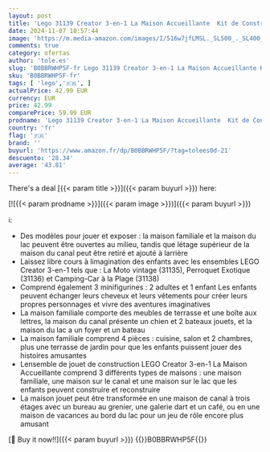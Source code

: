 ```yaml
---
layout: post
title: 'Lego 31139 Creator 3-en-1 La Maison Accueillante  Kit de Construction de Maquettes avec 3 Habitations Différentes  Minifigurines et Accessoires  Cadeau Garçons et Filles'
date: 2024-11-07 18:57:44
image: 'https://m.media-amazon.com/images/I/516w7jfLMSL._SL500_._SL400_.jpg'
comments: true
category: ofertas
author: 'tole.es'
slug: 'B0BBRWHP5F-fr Lego 31139 Creator 3-en-1 La Maison Accueillante Kit de...'
sku: 'B0BBRWHP5F-fr'
tags: [ 'lego','🇫🇷', ]
actualPrice: 42.99 EUR
currency: EUR
price: 42.99
comparePrice: 59.99 EUR
prodname: 'Lego 31139 Creator 3-en-1 La Maison Accueillante  Kit de Construction de Maquettes avec 3 Habitations Différentes  Minifigurines et Accessoires  Cadeau Garçons et Filles'
country: 'fr'
flag: '🇫🇷'
brand: ''
buyurl: 'https://www.amazon.fr/dp/B0BBRWHP5F/?tag=tolees0d-21'
descuento: '28.34'
average: '43.81'
---
```


There's a deal [{{< param title >}}]({{< param buyurl >}})  here:

[![{{< param prodname >}}]({{< param image >}})]({{< param buyurl >}})

ℹ️:

- Des modèles pour jouer et exposer : la maison familiale et la maison du lac peuvent être ouvertes au milieu, tandis que létage supérieur de la maison du canal peut être retiré et ajouté à larrière
- Laissez libre cours à limagination des enfants avec les ensembles LEGO Creator 3-en-1 tels que : La Moto vintage (31135), Perroquet Exotique (31136) et Camping-Car à la Plage (31138)
- Comprend également 3 minifigurines : 2 adultes et 1 enfant Les enfants peuvent échanger leurs cheveux et leurs vêtements pour créer leurs propres personnages et vivre des aventures imaginatives
- La maison familiale comporte des meubles de terrasse et une boîte aux lettres, la maison du canal présente un chien et 2 bateaux jouets, et la maison du lac a un foyer et un bateau
- La maison familiale comprend 4 pièces : cuisine, salon et 2 chambres, plus une terrasse de jardin pour que les enfants puissent jouer des histoires amusantes
- Lensemble de jouet de construction LEGO Creator 3-en-1 La Maison Accueillante comprend 3 différents types de maisons : une maison familiale, une maison sur le canal et une maison sur le lac que les enfants peuvent construire et reconstruire
- La maison jouet peut être transformée en une maison de canal à trois étages avec un bureau au grenier, une galerie dart et un café, ou en une maison de vacances au bord du lac pour un jeu de rôle encore plus amusant

[🛒 Buy it now!!]({{< param buyurl >}})
{{<world>}}B0BBRWHP5F{{</world>}}
